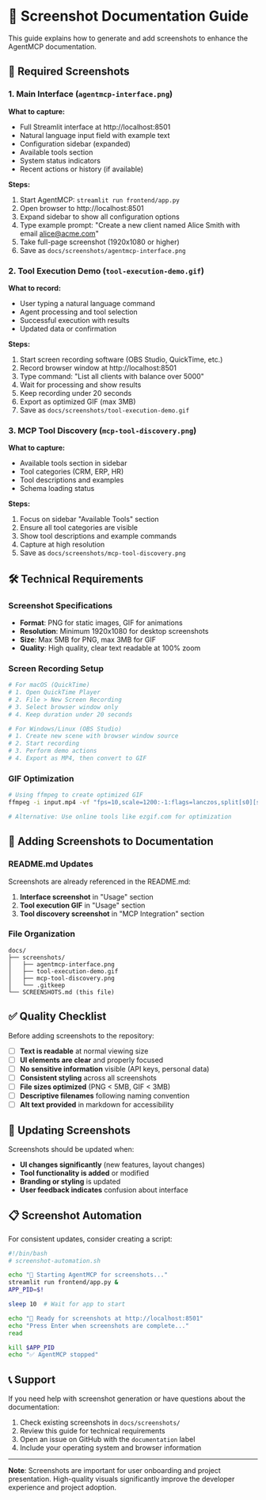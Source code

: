 # 📸 Screenshot Documentation Guide

This guide explains how to generate and add screenshots to enhance the AgentMCP documentation.

## 🎯 Required Screenshots

### 1. Main Interface (`agentmcp-interface.png`)

**What to capture:**
- Full Streamlit interface at http://localhost:8501
- Natural language input field with example text
- Configuration sidebar (expanded)
- Available tools section
- System status indicators
- Recent actions or history (if available)

**Steps:**
1. Start AgentMCP: `streamlit run frontend/app.py`
2. Open browser to http://localhost:8501
3. Expand sidebar to show all configuration options
4. Type example prompt: "Create a new client named Alice Smith with email alice@acme.com"
5. Take full-page screenshot (1920x1080 or higher)
6. Save as `docs/screenshots/agentmcp-interface.png`

### 2. Tool Execution Demo (`tool-execution-demo.gif`)

**What to record:**
- User typing a natural language command
- Agent processing and tool selection
- Successful execution with results
- Updated data or confirmation

**Steps:**
1. Start screen recording software (OBS Studio, QuickTime, etc.)
2. Record browser window at http://localhost:8501
3. Type command: "List all clients with balance over 5000"
4. Wait for processing and show results
5. Keep recording under 20 seconds
6. Export as optimized GIF (max 3MB)
7. Save as `docs/screenshots/tool-execution-demo.gif`

### 3. MCP Tool Discovery (`mcp-tool-discovery.png`)

**What to capture:**
- Available tools section in sidebar
- Tool categories (CRM, ERP, HR)
- Tool descriptions and examples
- Schema loading status

**Steps:**
1. Focus on sidebar "Available Tools" section
2. Ensure all tool categories are visible
3. Show tool descriptions and example commands
4. Capture at high resolution
5. Save as `docs/screenshots/mcp-tool-discovery.png`

## 🛠️ Technical Requirements

### Screenshot Specifications
- **Format**: PNG for static images, GIF for animations
- **Resolution**: Minimum 1920x1080 for desktop screenshots
- **Size**: Max 5MB for PNG, max 3MB for GIF
- **Quality**: High quality, clear text readable at 100% zoom

### Screen Recording Setup
```bash
# For macOS (QuickTime)
# 1. Open QuickTime Player
# 2. File > New Screen Recording
# 3. Select browser window only
# 4. Keep duration under 20 seconds

# For Windows/Linux (OBS Studio)
# 1. Create new scene with browser window source
# 2. Start recording
# 3. Perform demo actions
# 4. Export as MP4, then convert to GIF
```

### GIF Optimization
```bash
# Using ffmpeg to create optimized GIF
ffmpeg -i input.mp4 -vf "fps=10,scale=1200:-1:flags=lanczos,split[s0][s1];[s0]palettegen[p];[s1][p]paletteuse" -loop 0 output.gif

# Alternative: Use online tools like ezgif.com for optimization
```

## 📝 Adding Screenshots to Documentation

### README.md Updates
Screenshots are already referenced in the README.md:

1. **Interface screenshot** in "Usage" section
2. **Tool execution GIF** in "Usage" section  
3. **Tool discovery screenshot** in "MCP Integration" section

### File Organization
```
docs/
├── screenshots/
│   ├── agentmcp-interface.png
│   ├── tool-execution-demo.gif
│   ├── mcp-tool-discovery.png
│   └── .gitkeep
└── SCREENSHOTS.md (this file)
```

## ✅ Quality Checklist

Before adding screenshots to the repository:

- [ ] **Text is readable** at normal viewing size
- [ ] **UI elements are clear** and properly focused
- [ ] **No sensitive information** visible (API keys, personal data)
- [ ] **Consistent styling** across all screenshots
- [ ] **File sizes optimized** (PNG < 5MB, GIF < 3MB)
- [ ] **Descriptive filenames** following naming convention
- [ ] **Alt text provided** in markdown for accessibility

## 🔄 Updating Screenshots

Screenshots should be updated when:

- **UI changes significantly** (new features, layout changes)
- **Tool functionality is added** or modified
- **Branding or styling** is updated
- **User feedback indicates** confusion about interface

## 📋 Screenshot Automation

For consistent updates, consider creating a script:

```bash
#!/bin/bash
# screenshot-automation.sh

echo "🚀 Starting AgentMCP for screenshots..."
streamlit run frontend/app.py &
APP_PID=$!

sleep 10  # Wait for app to start

echo "📸 Ready for screenshots at http://localhost:8501"
echo "Press Enter when screenshots are complete..."
read

kill $APP_PID
echo "✅ AgentMCP stopped"
```

## 📞 Support

If you need help with screenshot generation or have questions about the documentation:

1. Check existing screenshots in `docs/screenshots/`
2. Review this guide for technical requirements
3. Open an issue on GitHub with the `documentation` label
4. Include your operating system and browser information

---

**Note**: Screenshots are important for user onboarding and project presentation. High-quality visuals significantly improve the developer experience and project adoption. 